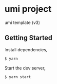 # umi project
umi template (v3)

## Getting Started

Install dependencies,

```bash
$ yarn
```

Start the dev server,

```bash
$ yarn start
```
